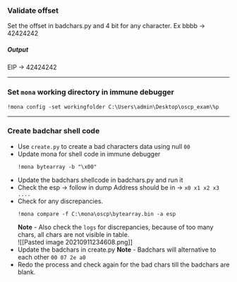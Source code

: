 ### Validate offset
Set the offset in badchars.py and 4 bit for any character. Ex bbbb -> 42424242
##### Output 
EIP -> 42424242
	
---

### Set `mona` working directory in immune debugger
```
!mona config -set workingfolder C:\Users\admin\Desktop\oscp_exam\%p
```

---

 ### Create badchar shell code
- Use `create.py` to create a bad characters data using null `00` 
- Update mona for shell code in immune debugger 
	```
	!mona bytearray -b "\x00"
	```
- Update the badchars shellcode in badchars.py and run it 
- Check the esp -> follow in dump 
	Address should be in -> `x0 x1 x2 x3 .... `
- Check for any discrepancies.
	```
	!mona compare -f C:\mona\oscp\bytearray.bin -a esp
	```
	**Note** - Also check the `logs` for discrepancies, because of too many chars, all chars are not visible in table.  
	![[Pasted image 20210911234608.png]]
- Update the badchars in create.py
	**Note** - Badchars will alternative to each other 	`00 07 2e a0`
- Redo the process and check again for the bad chars till the badchars are blank.



